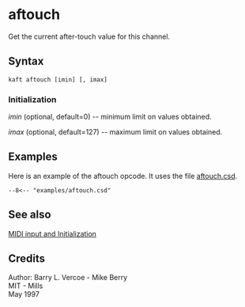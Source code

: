 <!--
id:aftouch
category:Real-time MIDI:Input
-->
# aftouch
Get the current after-touch value for this channel.

## Syntax
``` csound-orc
kaft aftouch [imin] [, imax]
```

### Initialization

_imin_ (optional, default=0) -- minimum limit on values obtained.

_imax_ (optional, default=127) -- maximum limit on values obtained.

## Examples

Here is an example of the aftouch opcode. It uses the file [aftouch.csd](../../examples/aftouch.csd).

``` csound-csd title="Example of the aftouch opcode." linenums="1"
--8<-- "examples/aftouch.csd"
```

## See also

[MIDI input and Initialization](../../midi/input)

## Credits

Author: Barry L. Vercoe - Mike Berry<br>
MIT - Mills<br>
May 1997<br>
